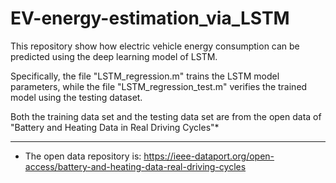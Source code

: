 # EV-energy-estimation_via_LSTM

This repository show how electric vehicle energy consumption can be predicted using the deep learning model of LSTM.

Specifically, the file "LSTM_regression.m" trains the LSTM model parameters, while the file "LSTM_regression_test.m" verifies the trained model using the testing dataset.

Both the training data set and the testing data set are from the open data of "Battery and Heating Data in Real Driving Cycles"*

----------------------------------------------------
* The open data repository is: https://ieee-dataport.org/open-access/battery-and-heating-data-real-driving-cycles
